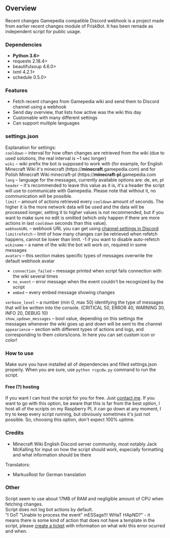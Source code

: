 ## Overview ##
Recent changes Gamepedia compatible Discord webhook is a project made from earlier recent changes module of FriskBot. It has been remade as independent script for public usage. 

### Dependencies ###
* **Python 3.6>**
* requests 2.18.4>
* beautifulsoup 4.6.0>
* lxml 4.2.1>
* schedule 0.5.0>

### Features ###
* Fetch recent changes from Gamepedia wiki and send them to Discord channel using a webhook
* Send day overview, that lists how active was the wiki this day
* Customable with many different settings
* Can support multiple languages

### settings.json ###
Explanation for settings:    
`cooldown` – interval for how often changes are retrieved from the wiki (due to used solutions, the real interval is ~1 sec longer)    
`wiki` – wiki prefix the bot is supposed to work with (for example, for English Minecraft Wiki it's minecraft (https://**minecraft**.gamepedia.com) and for Polish Minecraft Wiki minecraft-pl (https://**minecraft-pl**.gamepedia.com    
`lang` – language for the messages, currently available options are: de, en, pl    
`header` – it's recommended to leave this value as it is, it's a header the script will use to communicate with Gamepedia. Please note that without it, no communication will be possible.    
`limit` – amount of actions retrieved every `cooldown` amount of seconds. The higher it is the more network data will be used and the data will be processed longer, setting it to higher values is not recommended, but if you want to make sure no edit is omitted (which only happen if there are more actions in last `cooldown` seconds than this value).    
`webhookURL` – webhook URL you can get using [channel settings in Discord](https://support.discordapp.com/hc/en-us/articles/228383668-Intro-to-Webhooks)     
`limitrefetch` – limit of how many changes can be retrieved when refetch happens, cannot be lower than limit. -1 if you want to disable auto-refetch    
`wikiname` – a name of the wiki the bot will work on, required in some messages    
`avatars` – this section makes specific types of messages overwrite the default webhook avatar    
* `connection_failed` – message printed when script fails connection with the wiki several times    
* `no_event` – error message when the event couldn't be recognized by the script    
* `embed` – every embed message showing changes

`verbose_level` – a number (min 0, max 50) identifying the type of messages that will be written into the console. (CRITICAL 50, ERROR 40, WARNING 30, INFO 20, DEBUG 10)    
`show_updown_messages` – bool value, depending on this settings the messages whenever the wiki goes up and down will be sent to the channel    
`appearience` – section with different types of actions and logs, and corresponding to them colors/icons. In here you can set custom icon or color!

### How to use ###
Make sure you have installed all of dependencies and filled settings.json properly.
When you are sure, use `python rcgcdw.py` command to run the script.

#### Free (?) hosting ####
If you want I can host the script for you for free. Just [contact me](https://minecraft.gamepedia.com/User:Frisk#Contact). If you want to go with this option, be aware that this is far from the best option, I host all of the scripts on my Raspberry PI, it can go down at any moment, I try to keep every script running, but obviously sometimes it's just not possible. So, choosing this option, don't expect 100% uptime.

### Credits ###
* Minecraft Wiki English Discord server community, most notably Jack McKalling for input on how the script should work, especially formatting and what information should be there

Translators: 
* MarkusRost for German translation

### Other ###
Script seem to use about 17MB of RAM and negligible amount of CPU when fetching changes.    
Script does not log bot actions by default.    
"I GoT "Unable to process the event" mESSage!!! WHaT HApND?" - it means there is some kind of action that does not have a template in the script, please [create a ticket](https://gitlab.com/piotrex43/RcGcDw/issues/new?issue%5Bassignee_id%5D=&issue%5Bmilestone_id%5D=) with information on what wiki this error ocurred and when.
